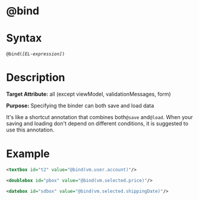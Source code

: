 # @bind

# Syntax

`@bind(`*`[EL-expression]`*`) `

# Description

**Target Attribute:** all (except viewModel, validationMessages, form)

**Purpose:** Specifying the binder can both save and load data

It's like a shortcut annotation that combines both`@save` and`@load`. When your saving and loading don't depend on different conditions, it is suggested to use this annotation.

# Example

```xml
<textbox id="t2" value="@bind(vm.user.account)"/>

<doublebox id="pbox" value="@bind(vm.selected.price)"/>

<datebox id="sdbox" value="@bind(vm.selected.shippingDate)"/>
```
